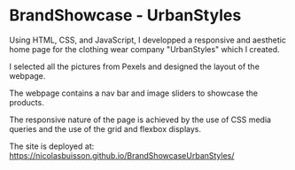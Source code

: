 # BrandShowcase - UrbanStyles

Using HTML, CSS, and JavaScript, I developped a responsive and aesthetic home page for the clothing wear company "UrbanStyles" which I created.

I selected all the pictures from Pexels and designed the layout of the webpage.

The webpage contains a nav bar and image sliders to showcase the products.

The responsive nature of the page is achieved by the use of CSS media queries and the use of the grid and flexbox displays.

The site is deployed at: https://nicolasbuisson.github.io/BrandShowcaseUrbanStyles/
